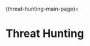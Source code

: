 (threat-hunting-main-page)=
# Threat Hunting

[](understanding-the-threat-hunting-process-step-by-step)

[](the-right-team-can-keep-small-businesses-safe-from-disaster)

[](dont-overlook-dns-in-your-threat-hunting-arsenal)

[](improve-efficiency-by-generating-a-hypothesis-before-beginning-a-threat-hunt)

[](email-another-source-for-data-exfiltration)

[](proactive-cyber-security-with-approaches-to-threat-hunting)

[](train-threat-hunters-and-develop-your-threat-hunting-program-with-threat-emulation)

[](threat-hunting-in-distributed-organizations-the-challenges-are-not-insurmountable)

[](yara-a-powerful-malware-analysis-tool-for-detecting-ioc-s-part-1)

[](yara-a-powerful-malware-analysis-tool-for-detecting-ioc-s-part-2)